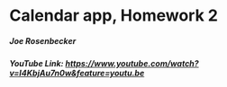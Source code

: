 # Calendar app, Homework 2
##### Joe Rosenbecker
##### YouTube Link: https://www.youtube.com/watch?v=I4KbjAu7n0w&feature=youtu.be
